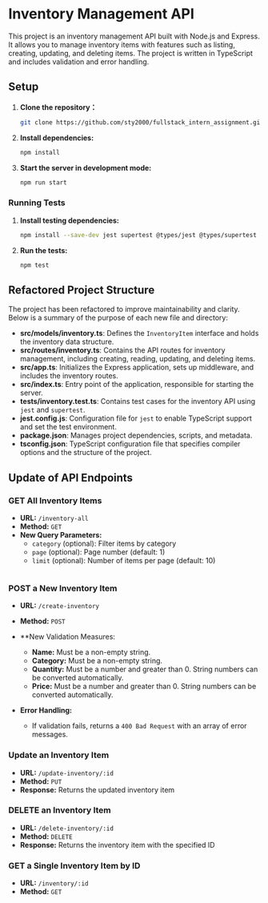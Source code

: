 # Inventory Management API

This project is an inventory management API built with Node.js and Express. It allows you to manage inventory items with features such as listing, creating, updating, and deleting items. The project is written in TypeScript and includes validation and error handling.


## Setup

1. **Clone the repository：**

   ```bash
   git clone https://github.com/sty2000/fullstack_intern_assignment.git
   ```

2. **Install dependencies:**

   ```bash
   npm install
   ```

3. **Start the server in development mode:**

   ```bash
   npm run start
   ```

### Running Tests

1. **Install testing dependencies:**

   ```bash
   npm install --save-dev jest supertest @types/jest @types/supertest ts-jest
   ```

2. **Run the tests:**

   ```bash
   npm test
   ```

## Refactored Project Structure

The project has been refactored to improve maintainability and clarity. Below is a summary of the purpose of each new file and directory:

- **src/models/inventory.ts**: Defines the `InventoryItem` interface and holds the inventory data structure.
- **src/routes/inventory.ts**: Contains the API routes for inventory management, including creating, reading, updating, and deleting items.
- **src/app.ts**: Initializes the Express application, sets up middleware, and includes the inventory routes.
- **src/index.ts**: Entry point of the application, responsible for starting the server.
- **tests/inventory.test.ts**: Contains test cases for the inventory API using `jest` and `supertest`.
- **jest.config.js**: Configuration file for `jest` to enable TypeScript support and set the test environment.
- **package.json**: Manages project dependencies, scripts, and metadata.
- **tsconfig.json**: TypeScript configuration file that specifies compiler options and the structure of the project.

## Update of API Endpoints

### GET All Inventory Items

- **URL:** `/inventory-all`
- **Method:** `GET`
- **New Query Parameters:**
  - `category` (optional): Filter items by category
  - `page` (optional): Page number (default: 1)
  - `limit` (optional): Number of items per page (default: 10)
  ```

### POST a New Inventory Item

- **URL:** `/create-inventory`
- **Method:** `POST`
- **New Validation Measures:
  - **Name:** Must be a non-empty string.
  - **Category:** Must be a non-empty string.
  - **Quantity:** Must be a number and greater than 0. String numbers can be converted automatically.
  - **Price:** Must be a number and greater than 0. String numbers can be converted automatically.

- **Error Handling:**
  - If validation fails, returns a `400 Bad Request` with an array of error messages.

### Update an Inventory Item

- **URL:** `/update-inventory/:id`
- **Method:** `PUT`
-  **Response:** Returns the updated inventory item

### DELETE an Inventory Item

- **URL:** `/delete-inventory/:id`
- **Method:** `DELETE`
- **Response:** Returns the inventory item with the specified ID

### GET a Single Inventory Item by ID

- **URL:** `/inventory/:id`
- **Method:** `GET`


